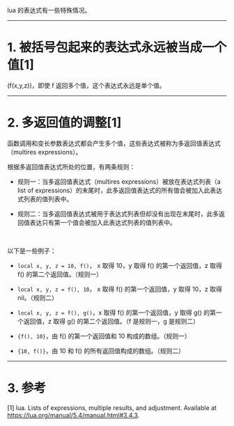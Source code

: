 
lua 的表达式有一些特殊情况。  

---

# 1. 被括号包起来的表达式永远被当成一个值[1]

(f(x,y,z))，即使 f 返回多个值，这个表达式永远是单个值。   

---

# 2. 多返回值的调整[1]

函数调用和变长参数表达式都会产生多个值，这些表达式被称为多返回值表达式（multires expressions）。   

根据多返回值表达式所处的位置，有两条规则：   

* 规则一：当多返回值表达式（multires expressions）被放在表达式列表（a list of expressions）的末尾时，此多返回值表达式的所有值会被加入此表达式列表的值列表中。  

* 规则二：当多返回值表达式被用于表达式列表但却没有出现在末尾时，此多返回值表达只有第一个值会被加入此表达式列表的值列表中。  

<br/>

以下是一些例子：   

* `local x, y, z = 10, f()`， x 取得 10，y 取得 f() 的第一个返回值，z 取得 f() 的第二个返回值。（规则一）   

* `local x, y, z = f(), 10`， x 取得 f() 的第一个返回值，y 取得 10，z 取得 nil。（规则二）   

* `local x, y, z = f(), g()`，x 取得 f() 的第一个返回值，y 取得 g() 的第一个返回值，z 取得 g() 的第二个返回值。（f 是规则一，g 是规则二）

* `{f(), 10}`，由 f() 的第一个返回值和 10 构成的数组。（规则一）    

* `{10, f()}`，由 10 和 f() 的所有返回值构成的数组。（规则二）

---

# 3. 参考

[1] lua. Lists of expressions, multiple results, and adjustment. Available at https://lua.org/manual/5.4/manual.html#3.4.3.    